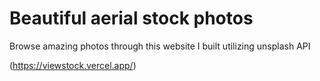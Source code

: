 # Beautiful aerial stock photos
 Browse amazing photos through this website I built utilizing unsplash API

(https://viewstock.vercel.app/)

